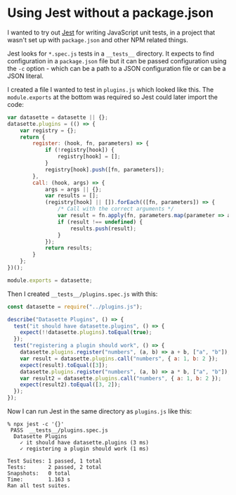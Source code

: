 # Using Jest without a package.json

I wanted to try out [Jest](https://jestjs.io/) for writing JavaScript unit tests, in a project that wasn't set up with `package.json` and other NPM related things.

Jest looks for `*.spec.js` tests in a `__tests__` directory. It expects to find configuration in a `package.json` file but it can be passed configuration using the `-c` option - which can be a path to a JSON configuration file or can be a JSON literal.

I created a file I wanted to test in `plugins.js` which looked like this. The `module.exports` at the bottom was required so Jest could later import the code:

```javascript
var datasette = datasette || {};
datasette.plugins = (() => {
    var registry = {};
    return {
        register: (hook, fn, parameters) => {
            if (!registry[hook]) {
                registry[hook] = [];
            }
            registry[hook].push([fn, parameters]);
        },
        call: (hook, args) => {
            args = args || {};
            var results = [];
            (registry[hook] || []).forEach(([fn, parameters]) => {
                /* Call with the correct arguments */
                var result = fn.apply(fn, parameters.map(parameter => args[parameter]));
                if (result !== undefined) {
                    results.push(result);
                }
            });
            return results;
        }
    };
})();

module.exports = datasette;
```

Then I created `__tests__/plugins.spec.js` with this:

```javascript
const datasette = require("../plugins.js");

describe("Datasette Plugins", () => {
  test("it should have datasette.plugins", () => {
    expect(!!datasette.plugins).toEqual(true);
  });
  test("registering a plugin should work", () => {
    datasette.plugins.register("numbers", (a, b) => a + b, ["a", "b"]);
    var result = datasette.plugins.call("numbers", { a: 1, b: 2 });
    expect(result).toEqual([3]);
    datasette.plugins.register("numbers", (a, b) => a * b, ["a", "b"]);
    var result2 = datasette.plugins.call("numbers", { a: 1, b: 2 });
    expect(result2).toEqual([3, 2]);
  });
});
```
Now I can run Jest in the same directory as `plugins.js` like this:
```
% npx jest -c '{}'
 PASS  __tests__/plugins.spec.js
  Datasette Plugins
    ✓ it should have datasette.plugins (3 ms)
    ✓ registering a plugin should work (1 ms)

Test Suites: 1 passed, 1 total
Tests:       2 passed, 2 total
Snapshots:   0 total
Time:        1.163 s
Ran all test suites.
```
